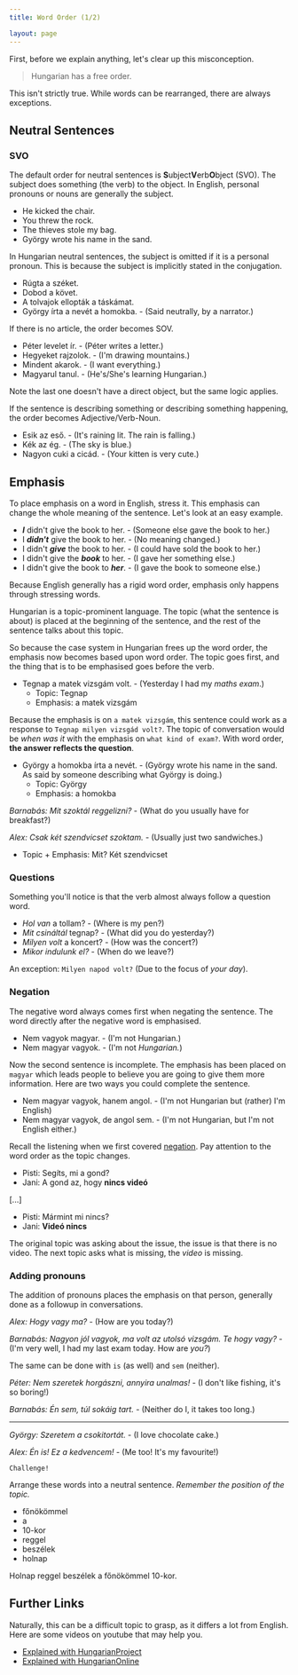 ```yaml
---
title: Word Order (1/2)

layout: page
---
```


First, before we explain anything, let's clear up this misconception.

> Hungarian has a free order.

This isn't strictly true. While words can be rearranged, there are always exceptions.

## Neutral Sentences

### SVO

The default order for neutral sentences is **S**ubject**V**erb**O**bject (SVO). The subject does something (the verb) to the object. In English, personal pronouns or nouns are generally the subject.

* He kicked the chair.
* You threw the rock.
* The thieves stole my bag.
* György wrote his name in the sand.

In Hungarian neutral sentences, the subject is omitted if it is a personal pronoun. This is because the subject is implicitly stated in the conjugation.

* Rúgta a széket.
* Dobod a követ.
* A tolvajok ellopták a táskámat.
* György írta a nevét a homokba. - (Said neutrally, by a narrator.)

If there is no article, the order becomes SOV.

* Péter levelet ír. - (Péter writes a letter.)
* Hegyeket rajzolok. - (I'm drawing mountains.)
* Mindent akarok. - (I want everything.)
* Magyarul tanul. - (He's/She's learning Hungarian.)

Note the last one doesn't have a direct object, but the same logic applies.

If the sentence is describing something or describing something happening, the order becomes Adjective/Verb-Noun.

* Esik az eső. - (It's raining lit. The rain is falling.)
* Kék az ég. - (The sky is blue.)
* Nagyon cuki a cicád. - (Your kitten is very cute.)

## Emphasis

To place emphasis on a word in English, stress it. This emphasis can change the whole meaning of the sentence. Let's look at an easy example.

* ***I*** didn't give the book to her. - (Someone else gave the book to her.)
* I ***didn't*** give the book to her. - (No meaning changed.)
* I didn't ***give*** the book to her. - (I could have sold the book to her.)
* I didn't give the ***book*** to her. - (I gave her something else.)
* I didn't give the book to ***her***. - (I gave the book to someone else.)

Because English generally has a rigid word order, emphasis only happens through stressing words.

Hungarian is a topic-prominent language. The topic (what the sentence is about) is placed at the beginning of the sentence, and the rest of the sentence talks about this topic.

So because the case system in Hungarian frees up the word order, the emphasis now becomes based upon word order. The topic goes first, and the thing that is to be emphasised goes before the verb.

* Tegnap a matek vizsgám volt. - (Yesterday I had my *maths exam*.)
  - Topic: Tegnap
  - Emphasis: a matek vizsgám
  
Because the emphasis is on `a matek vizsgám`, this sentence could work as a response to `Tegnap milyen vizsgád volt?`. The topic of conversation would be *when was it* with the emphasis on `what kind of exam?`. With word order, **the answer reflects the question**.

* György a homokba írta a nevét. - (György wrote his name in the sand. As said by someone describing what György is doing.)
  - Topic: György
  - Emphasis: a homokba

*Barnabás: Mit szoktál reggelizni?* - (What do you usually have for breakfast?)

*Alex: Csak két szendvicset szoktam.* - (Usually just two sandwiches.)

* Topic + Emphasis: Mit? Két szendvicset

### Questions

Something you'll notice is that the verb almost always follow a question word.

* *Hol van* a tollam? - (Where is my pen?)
* *Mit csináltál* tegnap? - (What did you do yesterday?)
* *Milyen volt* a koncert? - (How was the concert?)
* *Mikor indulunk el?* - (When do we leave?)

An exception: `Milyen napod volt?` (Due to the focus of *your day*).

### Negation

The negative word always comes first when negating the sentence. The word directly after the negative word is emphasised.

* Nem vagyok magyar. - (I'm not Hungarian.)
* Nem magyar vagyok. - (I'm not *Hungarian.*)

Now the second sentence is incomplete. The emphasis has been placed on `magyar` which leads people to believe you are going to give them more information. Here are two ways you could complete the sentence.

* Nem magyar vagyok, hanem angol. - (I'm not Hungarian but (rather) I'm English)
* Nem magyar vagyok, de angol sem. - (I'm not Hungarian, but I'm not English either.)

Recall the listening when we first covered [negation](https://magyartanulas.github.io/infinitive_negation/). Pay attention to the word order as the topic changes.

* Pisti: Segíts, mi a gond?
* Jani: A gond az, hogy **nincs videó**

[...]

* Pisti: Mármint mi nincs?
* Jani: **Videó nincs**

The original topic was asking about the issue, the issue is that there is no video. The next topic asks what is missing, the *video* is missing.

### Adding pronouns

The addition of pronouns places the emphasis on that person, generally done as a followup in conversations.

*Alex: Hogy vagy ma?* - (How are you today?)

*Barnabás: Nagyon jól vagyok, ma volt az utolsó vizsgám. Te hogy vagy?* - (I'm very well, I had my last exam today. How are *you?*)

The same can be done with `is` (as well) and `sem` (neither).

*Péter: Nem szeretek horgászni, annyira unalmas!* - (I don't like fishing, it's so boring!)

*Barnabás: Én sem, túl sokáig tart.* - (Neither do I, it takes too long.)

---

*György: Szeretem a csokitortát.* - (I love chocolate cake.)

*Alex: Én is! Ez a kedvencem!* - (Me too! It's my favourite!)

`Challenge!`

Arrange these words into a neutral sentence. *Remember the position of the topic.*

* főnökömmel
* a
* 10-kor
* reggel
* beszélek
* holnap

<span class="spoiler">Holnap reggel beszélek a főnökömmel 10-kor.</span>

## Further Links

Naturally, this can be a difficult topic to grasp, as it differs a lot from English. Here are some videos on youtube that may help you.

* [Explained with HungarianProject](https://www.youtube.com/watch?v=iYT7Cju3ZX4&t=611s)
* [Explained with HungarianOnline](https://www.youtube.com/watch?v=o54E33Rw9Sk&t=4s)

